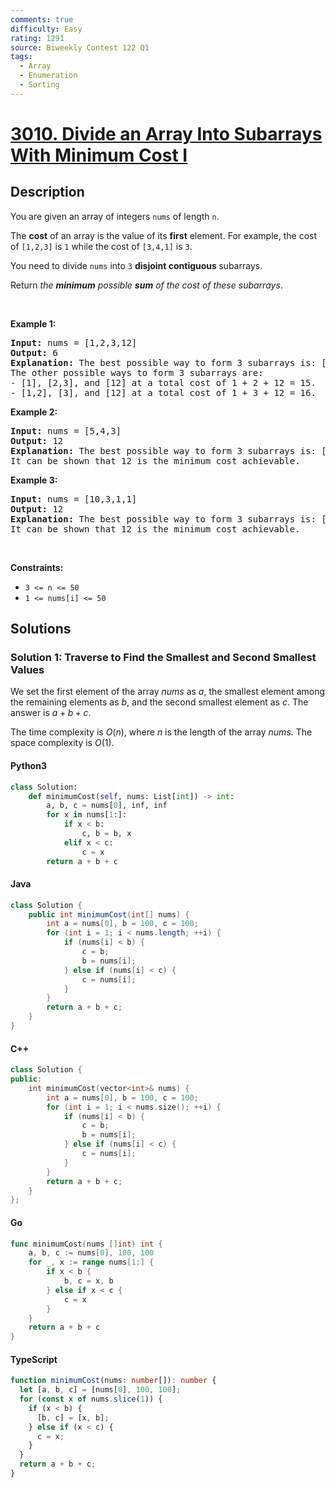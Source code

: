 ```yaml
---
comments: true
difficulty: Easy
rating: 1291
source: Biweekly Contest 122 Q1
tags:
  - Array
  - Enumeration
  - Sorting
---
```


<!-- problem:start -->

# [3010. Divide an Array Into Subarrays With Minimum Cost I](https://leetcode.com/problems/divide-an-array-into-subarrays-with-minimum-cost-i)


## Description

<!-- description:start -->

<p>You are given an array of integers <code>nums</code> of length <code>n</code>.</p>

<p>The <strong>cost</strong> of an array is the value of its <strong>first</strong> element. For example, the cost of <code>[1,2,3]</code> is <code>1</code> while the cost of <code>[3,4,1]</code> is <code>3</code>.</p>

<p>You need to divide <code>nums</code> into <code>3</code> <strong>disjoint contiguous </strong><span data-keyword="subarray-nonempty">subarrays</span>.</p>

<p>Return <em>the <strong>minimum</strong> possible <strong>sum</strong> of the cost of these subarrays</em>.</p>

<p>&nbsp;</p>
<p><strong class="example">Example 1:</strong></p>

<pre>
<strong>Input:</strong> nums = [1,2,3,12]
<strong>Output:</strong> 6
<strong>Explanation:</strong> The best possible way to form 3 subarrays is: [1], [2], and [3,12] at a total cost of 1 + 2 + 3 = 6.
The other possible ways to form 3 subarrays are:
- [1], [2,3], and [12] at a total cost of 1 + 2 + 12 = 15.
- [1,2], [3], and [12] at a total cost of 1 + 3 + 12 = 16.
</pre>

<p><strong class="example">Example 2:</strong></p>

<pre>
<strong>Input:</strong> nums = [5,4,3]
<strong>Output:</strong> 12
<strong>Explanation:</strong> The best possible way to form 3 subarrays is: [5], [4], and [3] at a total cost of 5 + 4 + 3 = 12.
It can be shown that 12 is the minimum cost achievable.
</pre>

<p><strong class="example">Example 3:</strong></p>

<pre>
<strong>Input:</strong> nums = [10,3,1,1]
<strong>Output:</strong> 12
<strong>Explanation:</strong> The best possible way to form 3 subarrays is: [10,3], [1], and [1] at a total cost of 10 + 1 + 1 = 12.
It can be shown that 12 is the minimum cost achievable.
</pre>

<p>&nbsp;</p>
<p><strong>Constraints:</strong></p>

<ul>
	<li><code>3 &lt;= n &lt;= 50</code></li>
	<li><code>1 &lt;= nums[i] &lt;= 50</code></li>
</ul>

<!-- description:end -->

## Solutions

<!-- solution:start -->

### Solution 1: Traverse to Find the Smallest and Second Smallest Values

We set the first element of the array $nums$ as $a$, the smallest element among the remaining elements as $b$, and the second smallest element as $c$. The answer is $a+b+c$.

The time complexity is $O(n)$, where $n$ is the length of the array $nums$. The space complexity is $O(1)$.

<!-- tabs:start -->

#### Python3

```python
class Solution:
    def minimumCost(self, nums: List[int]) -> int:
        a, b, c = nums[0], inf, inf
        for x in nums[1:]:
            if x < b:
                c, b = b, x
            elif x < c:
                c = x
        return a + b + c
```

#### Java

```java
class Solution {
    public int minimumCost(int[] nums) {
        int a = nums[0], b = 100, c = 100;
        for (int i = 1; i < nums.length; ++i) {
            if (nums[i] < b) {
                c = b;
                b = nums[i];
            } else if (nums[i] < c) {
                c = nums[i];
            }
        }
        return a + b + c;
    }
}
```

#### C++

```cpp
class Solution {
public:
    int minimumCost(vector<int>& nums) {
        int a = nums[0], b = 100, c = 100;
        for (int i = 1; i < nums.size(); ++i) {
            if (nums[i] < b) {
                c = b;
                b = nums[i];
            } else if (nums[i] < c) {
                c = nums[i];
            }
        }
        return a + b + c;
    }
};
```

#### Go

```go
func minimumCost(nums []int) int {
	a, b, c := nums[0], 100, 100
	for _, x := range nums[1:] {
		if x < b {
			b, c = x, b
		} else if x < c {
			c = x
		}
	}
	return a + b + c
}
```

#### TypeScript

```ts
function minimumCost(nums: number[]): number {
  let [a, b, c] = [nums[0], 100, 100];
  for (const x of nums.slice(1)) {
    if (x < b) {
      [b, c] = [x, b];
    } else if (x < c) {
      c = x;
    }
  }
  return a + b + c;
}
```

<!-- tabs:end -->

<!-- solution:end -->

<!-- problem:end -->
